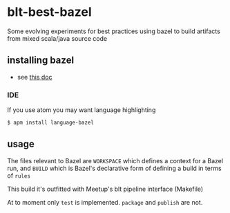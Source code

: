 # blt-best-bazel

Some evolving experiments for best practices using bazel to build artifacts
from mixed scala/java source code

## installing bazel

* see [this doc](https://bazel.build/versions/master/docs/install.html)

### IDE

If you use atom you may want language highlighting

```bash
$ apm install language-bazel
```

## usage

The files relevant to Bazel are `WORKSPACE` which defines a context for a Bazel run,
and `BUILD` which is Bazel's declarative form of defining a build in terms of `rules`

This build it's outfitted with Meetup's blt pipeline interface (Makefile)

At to moment only `test` is implemented. `package` and `publish` are not.
